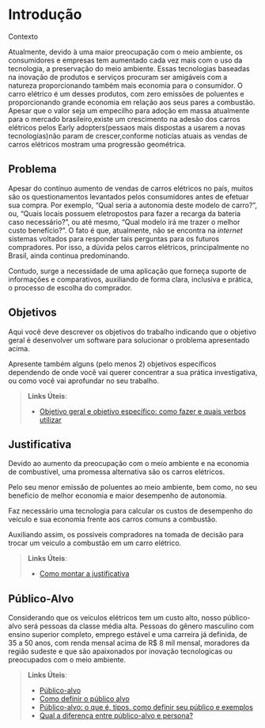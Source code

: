 # Introdução

 Contexto

Atualmente, devido à uma maior preocupação com o meio ambiente, os consumidores e empresas tem aumentado cada vez mais com o uso da tecnologia, a preservação do meio ambiente.
Essas tecnologias baseadas na inovação de produtos e serviços procuram ser amigáveis com a natureza proporcionando também mais economia para o consumidor.
O carro elétrico é um desses produtos, com zero emissões de poluentes e proporcionando grande economia em relação aos seus pares a combustão.
Apesar que o valor seja um empecilho para adoção em massa atualmente para o mercado brasileiro,existe um crescimento na adesão dos carros elétricos pelos Early adopters(pessaos mais dispostas a usarem a novas tecnologias)não param de crescer,conforme noticías atuais as vendas de carros elétricos mostram uma progressão geométrica.



## Problema
Apesar do contínuo aumento de vendas de carros elétricos no país, muitos são os questionamentos levantados pelos consumidores antes de efetuar sua compra. Por exemplo, “Qual seria a autonomia deste modelo de carro?”, ou, “Quais locais possuem eletropostos para fazer a recarga da bateria caso necessário?”, ou até mesmo, “Qual modelo irá me trazer o melhor custo benefício?”. O fato é que, atualmente, não se encontra na *internet* sistemas voltados para responder tais perguntas para os futuros compradores. Por isso, a dúvida pelos carros elétricos, principalmente no Brasil, ainda continua predominando.

Contudo, surge a necessidade de uma aplicação que forneça suporte de informações e comparativos, auxiliando de forma clara, inclusiva e prática, o processo de escolha do comprador.

## Objetivos

Aqui você deve descrever os objetivos do trabalho indicando que o objetivo geral é desenvolver um software para solucionar o problema apresentado acima. 

Apresente também alguns (pelo menos 2) objetivos específicos dependendo de onde você vai querer concentrar a sua prática investigativa, ou como você vai aprofundar no seu trabalho.
 
> **Links Úteis**:
> - [Objetivo geral e objetivo específico: como fazer e quais verbos utilizar](https://blog.mettzer.com/diferenca-entre-objetivo-geral-e-objetivo-especifico/)

## Justificativa

Devido ao aumento da preocupação com o meio ambiente e na economia de combustivel, uma promessa alternativa são os carros elétricos. 

Pelo seu menor emissão de poluentes ao meio ambiente, bem como, no seu beneficio de melhor economia e maior desempenho de autonomia.

Faz necessário uma tecnologia para calcular os custos de desempenho do veículo e sua economia frente aos carros comuns a combustão. 

Auxiliando assim, os possiveis compradores na tomada de decisão para trocar um veiculo a combustão em um carro elétrico.

> **Links Úteis**:
> - [Como montar a justificativa](https://guiadamonografia.com.br/como-montar-justificativa-do-tcc/)

## Público-Alvo

Considerando que os veículos elétricos tem um custo alto, nosso público-alvo será pessoas da classe média alta. Pessoas do gênero masculino com ensino superior completo, emprego estável e uma carreira já definida, de 35 a 50 anos, com renda mensal acima de R$ 8 mil mensal, moradores da região sudeste e que são apaixonados por inovação tecnologicas ou  preocupados com o meio ambiente.

> **Links Úteis**:
> - [Público-alvo](https://blog.hotmart.com/pt-br/publico-alvo/)
> - [Como definir o público alvo](https://exame.com/pme/5-dicas-essenciais-para-definir-o-publico-alvo-do-seu-negocio/)
> - [Público-alvo: o que é, tipos, como definir seu público e exemplos](https://klickpages.com.br/blog/publico-alvo-o-que-e/)
> - [Qual a diferença entre público-alvo e persona?](https://rockcontent.com/blog/diferenca-publico-alvo-e-persona/)
